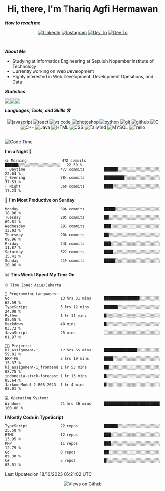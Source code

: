 <div align="center">
  <h1>Hi, there, I'm Thariq Agfi Hermawan</h1>
</div>


***How to reach me***
<p align='center'>
   <a href="https://www.linkedin.com/in/thariqagfihermawan" target="_blank"><img src="https://img.shields.io/badge/LinkedIn-0077B5?style=for-the-badge&logo=linkedin&logoColor=white" alt="LinkedIn"></a>
   <a href="https://www.instagram.com/thoriqagfi" target="_blank"><img src="https://img.shields.io/badge/Instagram-E4405F?style=for-the-badge&logo=instagram&logoColor=white" alt="Instagram"></a>
   <a href="https://medium.com/@thoriq.aghfi60" target="_blank"><img src="https://img.shields.io/badge/Medium-12100E?style=for-the-badge&logo=medium&logoColor=white" alt="Dev To"></a>
   <a href="https://linktr.ee/thoriqagfi" target="_blank"><img src="https://img.shields.io/badge/linktree-1de9b6?style=for-the-badge&logo=linktree&logoColor=white" alt="Dev To"></a>
</p>

<br>

***About Me***
- Studying at Informatics Engineering at Sepuluh Nopember Institute of Technology
- Currently working on Web Development
- Highly interested in Web Development, Development Operations, and Data

***Statistics***

<!-- [![GitHub Streak](http://github-readme-streak-stats.herokuapp.com?user=thoriqagfi&theme=dark)](https://git.io/streak-stats) -->

<div align="center">
  <div style="display: flex;">
    <img src="http://github-readme-streak-stats.herokuapp.com?user=thoriqagfi&theme=chartreuse-dark"/>
    <img src="https://github-readme-stats.vercel.app/api/top-langs/?username=thoriqagfi&layout=compact&&theme=chartreuse-dark&langs_count=8)](https://github.com/thoriqagfi"/>
    <img src="https://github-readme-stats.vercel.app/api?username=thoriqagfi&show_icons=true&theme=chartreuse-dark"/>
  </div>
</div>

<!-- [![Top Langs](https://github-readme-stats.vercel.app/api/top-langs/?username=thoriqagfi&layout=compact&&theme=chartreuse-dark&langs_count=8)](https://github.com/thoriqagfi)
< ![Agfi's GitHub stats](https://github-readme-stats.vercel.app/api?username=thoriqagfi&show_icons=true&theme=chartreuse-dark) -->

***Languages, Tools, and Skills 🛠***

  <div align="center">
    <img src="https://img.shields.io/badge/JavaScript-F7DF1E?style=for-the-badge&logo=javascript&logoColor=black" alt="javascript" />
    <img src="https://img.shields.io/badge/React-61DAFB?style=for-the-badge&logo=react&logoColor=black" alt="react" />
    <img src="https://img.shields.io/badge/vs%20code-007ACC?style=for-the-badge&logo=visual%20studio%20code&logoColor=white" alt="vs code" />
    <img src="https://img.shields.io/badge/adobe%20photoshop-31A8FF?style=for-the-badge&logo=adobe%20photoshop&logoColor=white" alt="photoshop" />
    <img src="https://img.shields.io/badge/python-3776AB?style=for-the-badge&logo=python&logoColor=white" alt="python" />
    <img src="https://img.shields.io/badge/Git-F05032?style=for-the-badge&logo=git&logoColor=white" alt="git" />
    <img src="https://img.shields.io/badge/GitHub-100000?style=for-the-badge&logo=github&logoColor=white" alt="github" />
    <img src="https://img.shields.io/badge/c-%2300599C.svg?style=for-the-badge&logo=c&logoColor=white" alt="C" />
    <img src="https://img.shields.io/badge/c++-%2300599C.svg?style=for-the-badge&logo=c%2B%2B&logoColor=white" alt="C++" />
    <img src="https://img.shields.io/badge/Java-ED8B00?style=for-the-badge&logo=java&logoColor=white" alt="Java"/>
    <img src="https://img.shields.io/badge/HTML5-E34F26?style=for-the-badge&logo=html5&logoColor=white" alt="HTML" />
    <img src="https://img.shields.io/badge/CSS-239120?&style=for-the-badge&logo=css3&logoColor=white" alt ="CSS" />
    <img src="https://img.shields.io/badge/tailwindcss-%2338B2AC.svg?style=for-the-badge&logo=tailwind-css&logoColor=white" alt="Tailwind" />
    <img src="https://img.shields.io/badge/MySQL-00000F?style=for-the-badge&logo=mysql&logoColor=white" alt="MYSQL" />
    <img src="https://img.shields.io/badge/Trello-%23026AA7.svg?style=for-the-badge&logo=Trello&logoColor=white" alt="Trello" />
  </div><br>

<!--START_SECTION:waka-->
![Code Time](http://img.shields.io/badge/Code%20Time-709%20hrs%2043%20mins-blue)

**I'm a Night 🦉** 

```text
🌞 Morning                472 commits         ██████░░░░░░░░░░░░░░░░░░░   22.59 % 
🌆 Daytime                473 commits         ██████░░░░░░░░░░░░░░░░░░░   22.64 % 
🌃 Evening                784 commits         █████████░░░░░░░░░░░░░░░░   37.53 % 
🌙 Night                  360 commits         ████░░░░░░░░░░░░░░░░░░░░░   17.23 % 
```
📅 **I'm Most Productive on Sunday** 

```text
Monday                   396 commits         █████░░░░░░░░░░░░░░░░░░░░   18.96 % 
Tuesday                  205 commits         ██░░░░░░░░░░░░░░░░░░░░░░░   09.81 % 
Wednesday                291 commits         ███░░░░░░░░░░░░░░░░░░░░░░   13.93 % 
Thursday                 208 commits         ██░░░░░░░░░░░░░░░░░░░░░░░   09.96 % 
Friday                   248 commits         ███░░░░░░░░░░░░░░░░░░░░░░   11.87 % 
Saturday                 322 commits         ████░░░░░░░░░░░░░░░░░░░░░   15.41 % 
Sunday                   419 commits         █████░░░░░░░░░░░░░░░░░░░░   20.06 % 
```


📊 **This Week I Spent My Time On** 

```text
🕑︎ Time Zone: Asia/Jakarta

💬 Programming Languages: 
Go                       13 hrs 31 mins      ████████████████░░░░░░░░░   62.59 % 
TypeScript               5 hrs 12 mins       ██████░░░░░░░░░░░░░░░░░░░   24.08 % 
Python                   1 hr 11 mins        █░░░░░░░░░░░░░░░░░░░░░░░░   05.55 % 
Markdown                 48 mins             █░░░░░░░░░░░░░░░░░░░░░░░░   03.72 % 
JavaScript               25 mins             ░░░░░░░░░░░░░░░░░░░░░░░░░   01.97 % 

🐱‍💻 Projects: 
ki_assignment-1          12 hrs 55 mins      ███████████████░░░░░░░░░░   59.81 % 
ERP-FE                   3 hrs 19 mins       ████░░░░░░░░░░░░░░░░░░░░░   15.37 % 
ki_assignment-1_frontend 1 hr 53 mins        ██░░░░░░░░░░░░░░░░░░░░░░░   08.75 % 
indonesia-stock-forecast 1 hr 13 mins        █░░░░░░░░░░░░░░░░░░░░░░░░   05.64 % 
Jarkom-Modul-2-B08-2023  1 hr 4 mins         █░░░░░░░░░░░░░░░░░░░░░░░░   05.01 % 

💻 Operating System: 
Windows                  21 hrs 36 mins      █████████████████████████   100.00 % 
```

**I Mostly Code in TypeScript** 

```text
TypeScript               22 repos            ██████░░░░░░░░░░░░░░░░░░░   25.58 % 
HTML                     12 repos            ███░░░░░░░░░░░░░░░░░░░░░░   13.95 % 
PHP                      11 repos            ███░░░░░░░░░░░░░░░░░░░░░░   12.79 % 
Go                       8 repos             ██░░░░░░░░░░░░░░░░░░░░░░░   09.30 % 
C#                       5 repos             █░░░░░░░░░░░░░░░░░░░░░░░░   05.81 % 
```




 Last Updated on 18/10/2023 06:21:02 UTC
<!--END_SECTION:waka-->

<div align="center">
<img src="https://komarev.com/ghpvc/?username=thoriqagfi&color=blue" alt="Views on Github" />
</div>